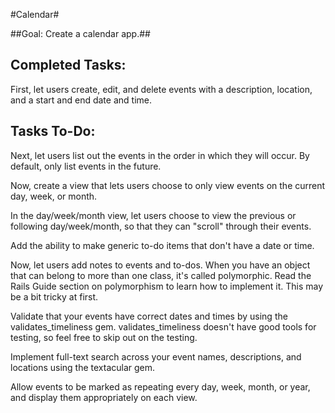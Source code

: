 #Calendar#

##Goal: Create a calendar app.##

Completed Tasks:
---------------

First, let users create, edit, and delete events with a description, location, and a start and end date and time.

Tasks To-Do:
-----------

Next, let users list out the events in the order in which they will occur. By default, only list events in the future.

Now, create a view that lets users choose to only view events on the current day, week, or month.

In the day/week/month view, let users choose to view the previous or following day/week/month, so that they can "scroll" through their events.

Add the ability to make generic to-do items that don't have a date or time.

Now, let users add notes to events and to-dos. When you have an object that can belong to more than one class, it's called polymorphic. Read the Rails Guide section on polymorphism to learn how to implement it. This may be a bit tricky at first.

Validate that your events have correct dates and times by using the validates_timeliness gem. validates_timeliness doesn't have good tools for testing, so feel free to skip out on the testing.

Implement full-text search across your event names, descriptions, and locations using the textacular gem.

Allow events to be marked as repeating every day, week, month, or year, and display them appropriately on each view.
